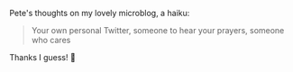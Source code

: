 ---
---
Pete's thoughts on my lovely microblog, a haiku:

> Your own personal Twitter,
> someone to hear your prayers,
> someone who cares

Thanks I guess! 💯

